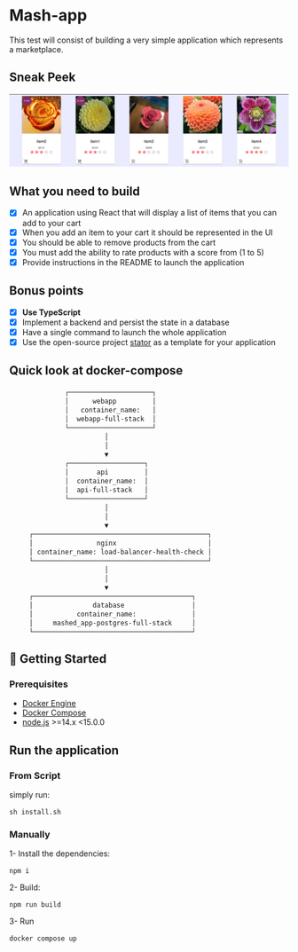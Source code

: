 # Mash-app 

This test will consist of building a very simple application which represents a marketplace.

## Sneak Peek

![project appropriation success](readme-assets/final-look.png)

## What you need to build

- [x] An application using React that will display a list of items that you can add to your cart
- [x] When you add an item to your cart it should be represented in the UI
- [x] You should be able to remove products from the cart
- [x] You must add the ability to rate products with a score from (1 to 5)
- [x] Provide instructions in the README to launch the application

## Bonus points

- [x] **Use TypeScript**
- [x] Implement a backend and persist the state in a database
- [x] Have a single command to launch the whole application
- [x] Use the open-source project [stator](https://github.com/chocolat-chaud-io/stator) as a template for your application

## Quick look at docker-compose
                  ┌─────────────────────┐
                  │      webapp         │
                  │   container_name:   │
                  │  webapp-full-stack  │
                  └─────────────────────┘
                            │
                            │
                            ▼
                  ┌───────────────────┐
                  │       api         │
                  │  container_name:  │
                  │  api-full-stack   │
                  └───────────────────┘
                            │
                            │
                            ▼
         ┌────────────────────────────────────────────┐
         │                nginx                       │
         │ container_name: load-balancer-health-check │
         └────────────────────────────────────────────┘
                            │
                            │
                            ▼
         ┌────────────────────────────────────────┐
         │               database                 │
         │           container_name:              │
         │     mashed_app-postgres-full-stack     │
         └────────────────────────────────────────┘

## 🚀 Getting Started

### Prerequisites

- [Docker Engine](https://docs.docker.com/engine/)
- [Docker Compose](https://docs.docker.com/compose/install/)
- [node.js](https://nodejs.org/en/download/) >=14.x <15.0.0

## Run the application

### From Script

simply run:

```
sh install.sh
```

### Manually

1- Install the dependencies:

```
npm i
```

2- Build:

```
npm run build
```

3- Run

```
docker compose up
```
